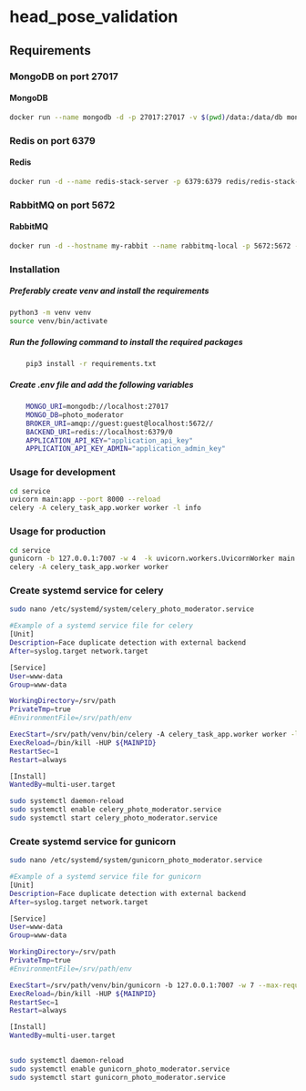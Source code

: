 # head_pose_validation


## Requirements
### MongoDB on port 27017
#### MongoDB
```bash
docker run --name mongodb -d -p 27017:27017 -v $(pwd)/data:/data/db mongodb/mongodb-community-server:$MONGODB_VERSION
```
### Redis on port 6379
#### Redis
```bash
docker run -d --name redis-stack-server -p 6379:6379 redis/redis-stack-server:latest
```
### RabbitMQ on port 5672
#### RabbitMQ
```bash
docker run -d --hostname my-rabbit --name rabbitmq-local -p 5672:5672 -p 15672:15627 rabbitmq:3-management
```


### Installation
##### Preferably create venv and install the requirements
```bash
python3 -m venv venv
source venv/bin/activate
```

##### Run the following command to install the required packages
```bash
    pip3 install -r requirements.txt
```
##### Create .env file and add the following variables
```bash
    MONGO_URI=mongodb://localhost:27017
    MONGO_DB=photo_moderator
    BROKER_URI=amqp://guest:guest@localhost:5672//
    BACKEND_URI=redis://localhost:6379/0
    APPLICATION_API_KEY="application_api_key"
    APPLICATION_API_KEY_ADMIN="application_admin_key"
```


### Usage for development
```bash
cd service
uvicorn main:app --port 8000 --reload 
celery -A celery_task_app.worker worker -l info
```

### Usage for production
```bash
cd service
gunicorn -b 127.0.0.1:7007 -w 4  -k uvicorn.workers.UvicornWorker main:app
celery -A celery_task_app.worker worker
```


### Create systemd service for celery
```bash
sudo nano /etc/systemd/system/celery_photo_moderator.service
```
```bash
#Example of a systemd service file for celery
[Unit]
Description=Face duplicate detection with external backend
After=syslog.target network.target

[Service]
User=www-data
Group=www-data

WorkingDirectory=/srv/path
PrivateTmp=true
#EnvironmentFile=/srv/path/env

ExecStart=/srv/path/venv/bin/celery -A celery_task_app.worker worker -l info
ExecReload=/bin/kill -HUP ${MAINPID}
RestartSec=1
Restart=always

[Install]
WantedBy=multi-user.target

```
```bash
sudo systemctl daemon-reload
sudo systemctl enable celery_photo_moderator.service
sudo systemctl start celery_photo_moderator.service
```

### Create systemd service for gunicorn
```bash
sudo nano /etc/systemd/system/gunicorn_photo_moderator.service
```
```bash
#Example of a systemd service file for gunicorn 
[Unit]
Description=Face duplicate detection with external backend
After=syslog.target network.target

[Service]
User=www-data
Group=www-data

WorkingDirectory=/srv/path
PrivateTmp=true
#EnvironmentFile=/srv/path/env

ExecStart=/srv/path/venv/bin/gunicorn -b 127.0.0.1:7007 -w 7 --max-requests 60 --max-requests-jitter 10  -k uvicorn.workers.UvicornWorker main:app
ExecReload=/bin/kill -HUP ${MAINPID}
RestartSec=1
Restart=always

[Install]
WantedBy=multi-user.target
    
```
```bash
sudo systemctl daemon-reload
sudo systemctl enable gunicorn_photo_moderator.service
sudo systemctl start gunicorn_photo_moderator.service
```

